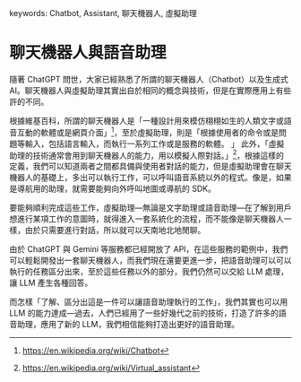 keywords: Chatbot, Assistant, 聊天機器人, 虛擬助理

# 聊天機器人與語音助理

隨著 ChatGPT 問世，大家已經熟悉了所謂的聊天機器人（Chatbot）以及生成式 AI。聊天機器人與虛擬助理其實出自於相同的概念與技術，但是在實際應用上有些許的不同。

根據維基百科，所謂的聊天機器人是「一種設計用來模仿栩栩如生的人類文字或語音互動的軟體或是網頁介面」[^chatbot]，至於虛擬助理，則是「根據使用者的命令或是問題等輸入，包括語言輸入，而執行一系列工作或是服務的軟體。 」 此外，「虛擬助理的技術通常會用到聊天機器人的能力，用以模擬人際對話。」[^virtual_assistant]，根據這樣的定義，我們可以知道兩者之間都具備與使用者對話的能力，但是虛擬助理會在聊天機器人的基礎上，多出可以執行工作，可以呼叫語音系統以外的程式。像是，如果是導航用的助理，就需要能夠向外呼叫地圖或導航的 SDK。

要能夠順利完成這些工作，虛擬助理—無論是文字助理或語音助理—在了解到用戶想進行某項工作的意圖時，就得進入一套系統化的流程，而不能像是聊天機器人一樣，由於只需要進行對話，所以就可以天南地北地閒聊。

由於 ChatGPT 與 Gemini 等服務都已經開放了 API，在這些服務的範例中，我們可以輕鬆開發出一套聊天機器人，而我們現在還要更進一步，把語音助理可以可以執行的任務區分出來，至於這些任務以外的部分，我們仍然可以交給 LLM 處理，讓 LLM 產生各種回答。

而怎樣「了解、區分出這是一件可以讓語音助理執行的工作」，我們其實也可以用 LLM 的能力達成—過去，人們已經用了一些好幾代之前的技術，打造了許多的語音助理，應用了新的 LLM，我們相信能夠打造出更好的語音助理。

[^chatbot]: https://en.wikipedia.org/wiki/Chatbot
[^virtual_assistant]: https://en.wikipedia.org/wiki/Virtual_assistant
